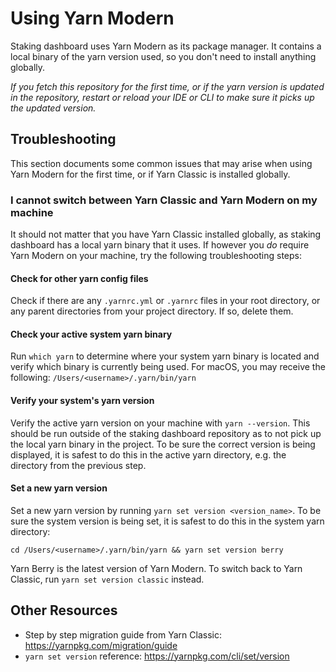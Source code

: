 # Using Yarn Modern

Staking dashboard uses Yarn Modern as its package manager. It contains a local binary of the yarn version used, so you don't need to install anything globally.

_If you fetch this repository for the first time, or if the yarn version is updated in the repository, restart or reload your IDE or CLI to make sure it picks up the updated version._

## Troubleshooting

This section documents some common issues that may arise when  using Yarn Modern for the first time, or if Yarn Classic is installed globally.

### I cannot switch between Yarn Classic and Yarn Modern on my machine

It should not matter that you have Yarn Classic installed globally, as staking dashboard has a local yarn binary that it uses. If however you _do_ require Yarn Modern on your machine, try the following troubleshooting steps:

#### Check for other yarn config files

Check if there are any `.yarnrc.yml` or `.yarnrc` files in your root directory, or any parent directories from your project directory. If so, delete them.

#### Check your active system yarn binary

Run `which yarn` to determine where your system yarn binary is located and verify which binary is currently being used. For macOS, you may receive the following: `/Users/<username>/.yarn/bin/yarn`

#### Verify your system's yarn version

Verify the active yarn version on your machine with `yarn --version`. This should be run outside of the staking dashboard repository as to not pick up the local yarn binary in the project. To be sure the correct version is being displayed, it is safest to do this in the active yarn directory, e.g. the directory from the previous step.

#### Set a new yarn version

Set a new yarn version by running `yarn set version <version_name>`. To be sure the system version is being set, it is safest to do this in the system yarn directory:

```
cd /Users/<username>/.yarn/bin/yarn && yarn set version berry
```

Yarn Berry is the latest version of Yarn Modern. To switch back to Yarn Classic, run `yarn set version classic` instead.

## Other Resources

* Step by step migration guide from Yarn Classic: https://yarnpkg.com/migration/guide
* `yarn set version` reference: https://yarnpkg.com/cli/set/version
